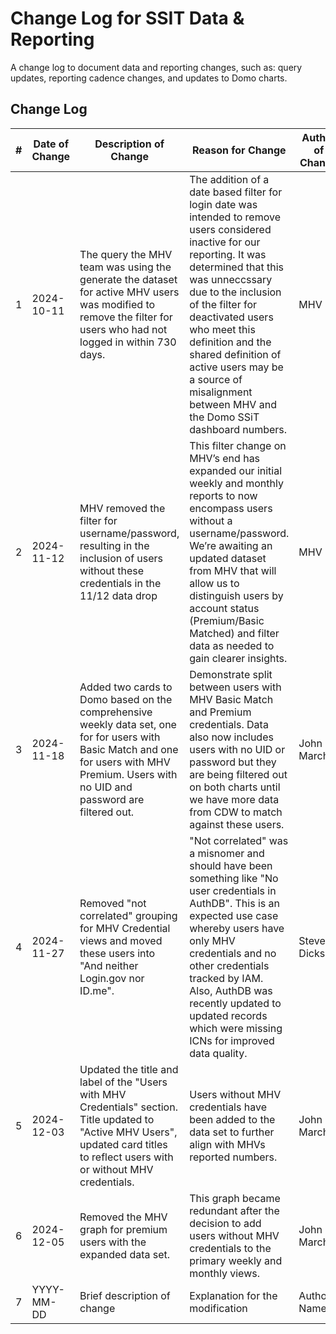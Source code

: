 # Change Log for SSIT Data & Reporting 
A change log to document data and reporting changes, such as: query updates, reporting cadence changes, and updates to Domo charts. 

## Change Log

| #  | Date of Change | Description of Change       | Reason for Change                      | Author of Change |
|----|----------------|-----------------------------|----------------------------------------|------------------|
| 1  | 2024-10-11     |The query the MHV team was using the generate the dataset for active MHV users was modified to remove the filter for users who had not logged in within 730 days. | The addition of a date based filter for login date was intended to remove users considered inactive for our reporting. It was determined that this was unneccssary due to the inclusion of the filter for deactivated users who meet this definition and the shared definition of active users may be a source of misalignment between MHV and the Domo SSiT dashboard numbers. | MHV    |
| 2  | 2024-11-12     |MHV removed the filter for username/password, resulting in the inclusion of users without these credentials in the 11/12 data drop | This filter change on MHV’s end has expanded our initial weekly and monthly reports to now encompass users without a username/password. We’re awaiting an updated dataset from MHV that will allow us to distinguish users by account status (Premium/Basic Matched) and filter data as needed to gain clearer insights. | MHV    |
| 3  | 2024-11-18     | Added two cards to Domo based on the comprehensive weekly data set, one for for users with Basic Match and one for users with MHV Premium. Users with no UID and password are filtered out. | Demonstrate split between users with MHV Basic Match and Premium credentials. Data also now includes users with no UID or password but they are being filtered out on both charts until we have more data from CDW to match against these users.      | John Marchi    |
| 4  | 2024-11-27     | Removed "not correlated" grouping for MHV Credential views and moved these users into "And neither Login.gov nor ID.me". | "Not correlated" was a misnomer and should have been something like "No user credentials in AuthDB".  This is an expected use case whereby users have only MHV credentials and no other credentials tracked by IAM. Also, AuthDB was recently updated to updated records which were missing ICNs for improved data quality.      | Steve Dickson    |
| 5 | 2024-12-03     | Updated the title and label of the "Users with MHV Credentials" section. Title updated to "Active MHV Users", updated card titles to reflect users with or without MHV credentials. | Users without MHV credentials have been added to the data set to further align with MHVs reported numbers.       | John Marchi    |
| 6 | 2024-12-05     | Removed the MHV graph for premium users with the expanded data set.  | This graph became redundant after the decision to add users without MHV credentials to the primary weekly and monthly views.       | John Marchi    |
| 7 | YYYY-MM-DD     | Brief description of change | Explanation for the modification       | Author's Name    |
